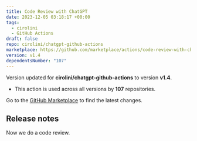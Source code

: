 ```yaml
---
title: Code Review with ChatGPT
date: 2023-12-05 03:18:17 +00:00
tags:
  - cirolini
  - GitHub Actions
draft: false
repo: cirolini/chatgpt-github-actions
marketplace: https://github.com/marketplace/actions/code-review-with-chatgpt
version: v1.4
dependentsNumber: "107"
---
```



Version updated for **cirolini/chatgpt-github-actions** to version **v1.4**.
- This action is used across all versions by **107** repositories.

Go to the [GitHub Marketplace](https://github.com/marketplace/actions/code-review-with-chatgpt) to find the latest changes.

## Release notes

Now we do a code review.
